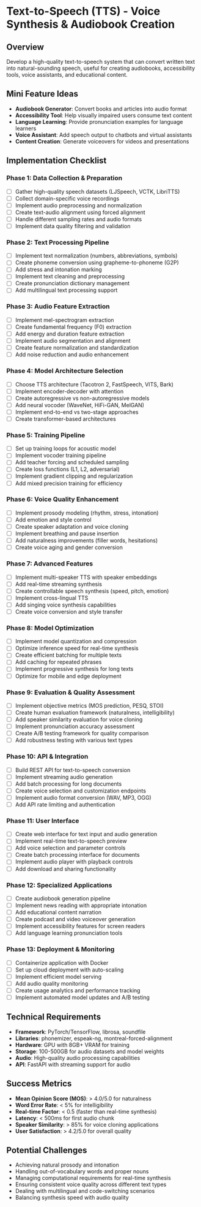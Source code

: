 # Text-to-Speech (TTS) - Voice Synthesis & Audiobook Creation

## Overview
Develop a high-quality text-to-speech system that can convert written text into natural-sounding speech, useful for creating audiobooks, accessibility tools, voice assistants, and educational content.

## Mini Feature Ideas
- **Audiobook Generator**: Convert books and articles into audio format
- **Accessibility Tool**: Help visually impaired users consume text content
- **Language Learning**: Provide pronunciation examples for language learners
- **Voice Assistant**: Add speech output to chatbots and virtual assistants
- **Content Creation**: Generate voiceovers for videos and presentations

## Implementation Checklist

### Phase 1: Data Collection & Preparation
- [ ] Gather high-quality speech datasets (LJSpeech, VCTK, LibriTTS)
- [ ] Collect domain-specific voice recordings
- [ ] Implement audio preprocessing and normalization
- [ ] Create text-audio alignment using forced alignment
- [ ] Handle different sampling rates and audio formats
- [ ] Implement data quality filtering and validation

### Phase 2: Text Processing Pipeline
- [ ] Implement text normalization (numbers, abbreviations, symbols)
- [ ] Create phoneme conversion using grapheme-to-phoneme (G2P)
- [ ] Add stress and intonation marking
- [ ] Implement text cleaning and preprocessing
- [ ] Create pronunciation dictionary management
- [ ] Add multilingual text processing support

### Phase 3: Audio Feature Extraction
- [ ] Implement mel-spectrogram extraction
- [ ] Create fundamental frequency (F0) extraction
- [ ] Add energy and duration feature extraction
- [ ] Implement audio segmentation and alignment
- [ ] Create feature normalization and standardization
- [ ] Add noise reduction and audio enhancement

### Phase 4: Model Architecture Selection
- [ ] Choose TTS architecture (Tacotron 2, FastSpeech, VITS, Bark)
- [ ] Implement encoder-decoder with attention
- [ ] Create autoregressive vs non-autoregressive models
- [ ] Add neural vocoder (WaveNet, HiFi-GAN, MelGAN)
- [ ] Implement end-to-end vs two-stage approaches
- [ ] Create transformer-based architectures

### Phase 5: Training Pipeline
- [ ] Set up training loops for acoustic model
- [ ] Implement vocoder training pipeline
- [ ] Add teacher forcing and scheduled sampling
- [ ] Create loss functions (L1, L2, adversarial)
- [ ] Implement gradient clipping and regularization
- [ ] Add mixed precision training for efficiency

### Phase 6: Voice Quality Enhancement
- [ ] Implement prosody modeling (rhythm, stress, intonation)
- [ ] Add emotion and style control
- [ ] Create speaker adaptation and voice cloning
- [ ] Implement breathing and pause insertion
- [ ] Add naturalness improvements (filler words, hesitations)
- [ ] Create voice aging and gender conversion

### Phase 7: Advanced Features
- [ ] Implement multi-speaker TTS with speaker embeddings
- [ ] Add real-time streaming synthesis
- [ ] Create controllable speech synthesis (speed, pitch, emotion)
- [ ] Implement cross-lingual TTS
- [ ] Add singing voice synthesis capabilities
- [ ] Create voice conversion and style transfer

### Phase 8: Model Optimization
- [ ] Implement model quantization and compression
- [ ] Optimize inference speed for real-time synthesis
- [ ] Create efficient batching for multiple texts
- [ ] Add caching for repeated phrases
- [ ] Implement progressive synthesis for long texts
- [ ] Optimize for mobile and edge deployment

### Phase 9: Evaluation & Quality Assessment
- [ ] Implement objective metrics (MOS prediction, PESQ, STOI)
- [ ] Create human evaluation framework (naturalness, intelligibility)
- [ ] Add speaker similarity evaluation for voice cloning
- [ ] Implement pronunciation accuracy assessment
- [ ] Create A/B testing framework for quality comparison
- [ ] Add robustness testing with various text types

### Phase 10: API & Integration
- [ ] Build REST API for text-to-speech conversion
- [ ] Implement streaming audio generation
- [ ] Add batch processing for long documents
- [ ] Create voice selection and customization endpoints
- [ ] Implement audio format conversion (WAV, MP3, OGG)
- [ ] Add API rate limiting and authentication

### Phase 11: User Interface
- [ ] Create web interface for text input and audio generation
- [ ] Implement real-time text-to-speech preview
- [ ] Add voice selection and parameter controls
- [ ] Create batch processing interface for documents
- [ ] Implement audio player with playback controls
- [ ] Add download and sharing functionality

### Phase 12: Specialized Applications
- [ ] Create audiobook generation pipeline
- [ ] Implement news reading with appropriate intonation
- [ ] Add educational content narration
- [ ] Create podcast and video voiceover generation
- [ ] Implement accessibility features for screen readers
- [ ] Add language learning pronunciation tools

### Phase 13: Deployment & Monitoring
- [ ] Containerize application with Docker
- [ ] Set up cloud deployment with auto-scaling
- [ ] Implement efficient model serving
- [ ] Add audio quality monitoring
- [ ] Create usage analytics and performance tracking
- [ ] Implement automated model updates and A/B testing

## Technical Requirements
- **Framework**: PyTorch/TensorFlow, librosa, soundfile
- **Libraries**: phonemizer, espeak-ng, montreal-forced-alignment
- **Hardware**: GPU with 8GB+ VRAM for training
- **Storage**: 100-500GB for audio datasets and model weights
- **Audio**: High-quality audio processing capabilities
- **API**: FastAPI with streaming support for audio

## Success Metrics
- **Mean Opinion Score (MOS)**: > 4.0/5.0 for naturalness
- **Word Error Rate**: < 5% for intelligibility
- **Real-time Factor**: < 0.5 (faster than real-time synthesis)
- **Latency**: < 500ms for first audio chunk
- **Speaker Similarity**: > 85% for voice cloning applications
- **User Satisfaction**: > 4.2/5.0 for overall quality

## Potential Challenges
- Achieving natural prosody and intonation
- Handling out-of-vocabulary words and proper nouns
- Managing computational requirements for real-time synthesis
- Ensuring consistent voice quality across different text types
- Dealing with multilingual and code-switching scenarios
- Balancing synthesis speed with audio quality
